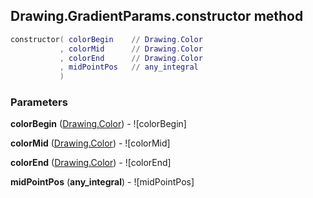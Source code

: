 ## Drawing.GradientParams.constructor method


```lua
constructor( colorBegin    // Drawing.Color
           , colorMid      // Drawing.Color
           , colorEnd      // Drawing.Color
           , midPointPos   // any_integral
           )
```


### Parameters

**colorBegin** ([Drawing.Color](../../Drawing/Color.md)) - ![colorBegin]

**colorMid** ([Drawing.Color](../../Drawing/Color.md)) - ![colorMid]

**colorEnd** ([Drawing.Color](../../Drawing/Color.md)) - ![colorEnd]

**midPointPos** (**any_integral**) - ![midPointPos]

